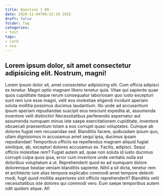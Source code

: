 ```yaml
---
title: Question 1 EN
date: 2020-11-04T06:52:19.195Z
draft: false
folder: faq
categories:
- test
tags:
- card
- usa
---
```


## Lorem ipsum dolor, sit amet consectetur adipisicing elit. Nostrum, magni!

Lorem ipsum dolor sit, amet consectetur adipisicing elit. Cum officia adipisci ex tenetur. Magni optio magnam libero tenetur quia. Vitae qui sapiente quae quos cupiditate itaque rerum consequatur laboriosam quo iusto excepturi sunt rem iure esse magni, velit eos molestiae eligendi incidunt aperiam soluta mollitia possimus ducimus laudantium. Illo unde ad accusantium ipsum aperiam repudiandae suscipit eius nesciunt expedita at, assumenda inventore velit distinctio! Necessitatibus perferendis aspernatur aut assumenda numquam minus iste saepe exercitationem cupiditate, inventore obcaecati praesentium totam a eos corrupti quasi voluptates. Cumque ab dolores fugiat rem recusandae sed. Blanditiis facere, quibusdam ipsum quo, ullam dignissimos in accusamus amet sequi ipsa, ducimus ipsam repudiandae! Temporibus officiis ea repellendus magnam aliquid fugiat similique, ab, excepturi dolores accusamus ex. Facilis, adipisci. Sequi officiis molestiae rem? Fugiat autem ad, quae non soluta id iusto ducimus corrupti culpa quos ipsa, error cum inventore unde veritatis nulla est doloribus voluptatum a ut. Reprehenderit quod ex ad numquam dolore doloremque beatae veniam blanditiis sapiente. Nihil a sit dicta, tenetur rem et architecto iure alias tempora explicabo commodi amet tempore deleniti modi, fugit quod mollitia asperiores sint officiis reprehenderit? Blanditiis velit necessitatibus iste dolores qui commodi vero. Eum saepe temporibus autem odit quidem atque. At!
